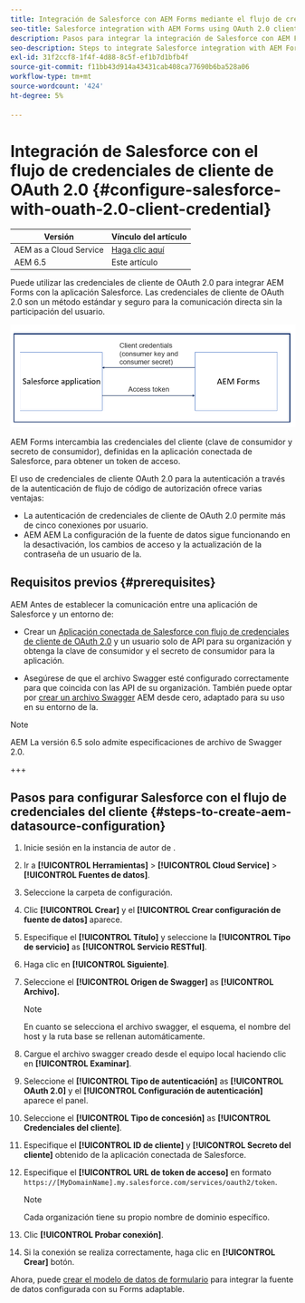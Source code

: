 ```yaml
---
title: Integración de Salesforce con AEM Forms mediante el flujo de credenciales de cliente de OAuth 2.0
seo-title: Salesforce integration with AEM Forms using OAuth 2.0 client credentials flow
description: Pasos para integrar la integración de Salesforce con AEM Forms mediante el flujo de credenciales de cliente de OAuth 2.0
seo-description: Steps to integrate Salesforce integration with AEM Forms using OAuth 2.0 client credentials flow
exl-id: 31f2ccf8-1f4f-4d88-8c5f-ef1b7d1bfb4f
source-git-commit: f11bb43d914a43431cab408ca77690b6ba528a06
workflow-type: tm+mt
source-wordcount: '424'
ht-degree: 5%

---
```


# Integración de Salesforce con el flujo de credenciales de cliente de OAuth 2.0  {#configure-salesforce-with-ouath-2.0-client-credential}

| Versión | Vínculo del artículo |
| -------- | ---------------------------- |
| AEM as a Cloud Service | [Haga clic aquí](https://experienceleague.adobe.com/docs/experience-manager-cloud-service/content/forms/integrate/use-form-data-model/oauth2-client-credentials-flow-for-server-to-server-integration.html) |
| AEM 6.5 | Este artículo |

Puede utilizar las credenciales de cliente de OAuth 2.0 para integrar AEM Forms con la aplicación Salesforce. Las credenciales de cliente de OAuth 2.0 son un método estándar y seguro para la comunicación directa sin la participación del usuario.

![Flujo de trabajo al establecer la comunicación entre AEM Forms y la aplicación Salesforce](/help/forms/using/assets/salesforce-workflow.png)

AEM Forms intercambia las credenciales del cliente (clave de consumidor y secreto de consumidor), definidas en la aplicación conectada de Salesforce, para obtener un token de acceso.

El uso de credenciales de cliente OAuth 2.0 para la autenticación a través de la autenticación de flujo de código de autorización ofrece varias ventajas:

* La autenticación de credenciales de cliente de OAuth 2.0 permite más de cinco conexiones por usuario.
* AEM AEM La configuración de la fuente de datos sigue funcionando en la desactivación, los cambios de acceso y la actualización de la contraseña de un usuario de la.

## Requisitos previos {#prerequisites}

AEM Antes de establecer la comunicación entre una aplicación de Salesforce y un entorno de:

* Crear un [Aplicación conectada de Salesforce con flujo de credenciales de cliente de OAuth 2.0](https://help.salesforce.com/s/articleView?id=sf.connected_app_client_credentials_setup.htm&amp;type=5) y un usuario solo de API para su organización y obtenga la clave de consumidor y el secreto de consumidor para la aplicación.

* Asegúrese de que el archivo Swagger esté configurado correctamente para que coincida con las API de su organización. También puede optar por [crear un archivo Swagger](https://experienceleague.adobe.com/docs/experience-manager-learn/cloud-service/forms/integrate-with-salesforce/describe-rest-api.html) AEM desde cero, adaptado para su uso en su entorno de la.
>[!NOTE]
>
> AEM La versión 6.5 solo admite especificaciones de archivo de Swagger 2.0.

+++

## Pasos para configurar Salesforce con el flujo de credenciales del cliente {#steps-to-create-aem-datasource-configuration}

1. Inicie sesión en la instancia de autor de .
1. Ir a **[!UICONTROL Herramientas]** > **[!UICONTROL Cloud Service]** > **[!UICONTROL Fuentes de datos]**.
1. Seleccione la carpeta de configuración.
1. Clic **[!UICONTROL Crear]** y el **[!UICONTROL Crear configuración de fuente de datos]** aparece.
1. Especifique el **[!UICONTROL Título]** y seleccione la **[!UICONTROL Tipo de servicio]** as **[!UICONTROL Servicio RESTful]**.
1. Haga clic en **[!UICONTROL Siguiente]**.
1. Seleccione el **[!UICONTROL Origen de Swagger]** as **[!UICONTROL Archivo].**
   >[!NOTE]
   >
   > En cuanto se selecciona el archivo swagger, el esquema, el nombre del host y la ruta base se rellenan automáticamente.

1. Cargue el archivo swagger creado desde el equipo local haciendo clic en **[!UICONTROL Examinar]**.
1. Seleccione el **[!UICONTROL Tipo de autenticación]** as **[!UICONTROL OAuth 2.0]** y el **[!UICONTROL Configuración de autenticación]** aparece el panel.
1. Seleccione el **[!UICONTROL Tipo de concesión]** as **[!UICONTROL Credenciales del cliente]**.
1. Especifique el **[!UICONTROL ID de cliente]** y **[!UICONTROL Secreto del cliente]** obtenido de la aplicación conectada de Salesforce.
1. Especifique el **[!UICONTROL URL de token de acceso]** en formato
   `https://[MyDomainName].my.salesforce.com/services/oauth2/token`.

   >[!NOTE]
   >
   > Cada organización tiene su propio nombre de dominio específico.

1. Clic **[!UICONTROL Probar conexión]**.
1. Si la conexión se realiza correctamente, haga clic en **[!UICONTROL Crear]** botón.

Ahora, puede [crear el modelo de datos de formulario](https://experienceleague.adobe.com/docs/experience-manager-65/forms/form-data-model/create-form-data-models.html?lang=en) para integrar la fuente de datos configurada con su Forms adaptable.
